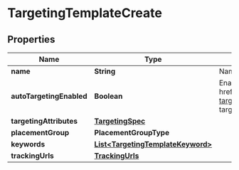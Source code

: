 

# TargetingTemplateCreate


## Properties

| Name | Type | Description | Notes |
|------------ | ------------- | ------------- | -------------|
|**name** | **String** | Name of targeting template. |  |
|**autoTargetingEnabled** | **Boolean** | Enable auto-targeting for ad group. Also known as &lt;a href&#x3D;\&quot;https://help.pinterest.com/en/business/article/expanded-targeting\&quot; target&#x3D;\&quot;_blank\&quot;&gt;\&quot;expanded targeting\&quot;&lt;/a&gt;. |  [optional] |
|**targetingAttributes** | [**TargetingSpec**](TargetingSpec.md) |  |  |
|**placementGroup** | **PlacementGroupType** |  |  [optional] |
|**keywords** | [**List&lt;TargetingTemplateKeyword&gt;**](TargetingTemplateKeyword.md) |  |  [optional] |
|**trackingUrls** | [**TrackingUrls**](TrackingUrls.md) |  |  [optional] |




